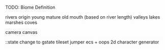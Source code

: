 TODO:
Biome Definition

rivers
    origin
    young
    mature
    old
    mouth (based on river length)
valleys
lakes
marshes
coves


camera
canvas

::state change to gstate
tileset
jumper
ecs + oops
2d character generator
